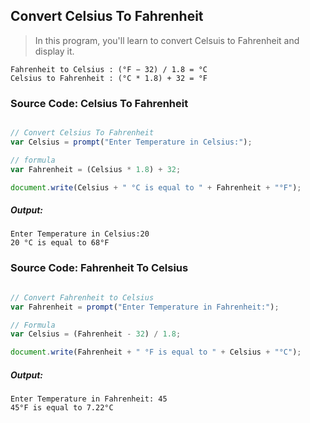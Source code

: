 ## Convert Celsius To Fahrenheit

> In this program, you'll learn to convert Celsuis to Fahrenheit and display it.

    Fahrenheit to Celsius : (°F − 32) / 1.8 = °C
    Celsius to Fahrenheit : (°C * 1.8) + 32 = °F

### Source Code: Celsius To Fahrenheit

```javascript

// Convert Celsius To Fahrenheit
var Celsius = prompt("Enter Temperature in Celsius:");    

// formula
var Fahrenheit = (Celsius * 1.8) + 32;

document.write(Celsius + " °C is equal to " + Fahrenheit + "°F");

```
##### Output:
   
	Enter Temperature in Celsius:20
    20 °C is equal to 68°F


### Source Code: Fahrenheit To Celsius

```javascript

// Convert Fahrenheit to Celsius
var Fahrenheit = prompt("Enter Temperature in Fahrenheit:");   

// Formula
var Celsius = (Fahrenheit - 32) / 1.8;

document.write(Fahrenheit + " °F is equal to " + Celsius + "°C");

```
##### Output:
   
	Enter Temperature in Fahrenheit: 45
    45°F is equal to 7.22°C

